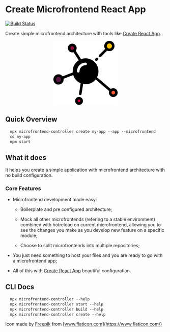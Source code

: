 # Create Microfrontend React App

[![Build Status](https://travis-ci.com/matheusmr13/create-microfrontend-react-app.svg?branch=master)](https://travis-ci.com/matheusmr13/create-microfrontend-react-app)

Create simple microfrontend architecture with tools like [Create React App](https://github.com/facebook/create-react-app).

<p align="center">
  <img src="icon.svg" width="40%">
</p>

## Quick Overview

  ```
    npx microfrontend-controller create my-app --app --microfrontend
    cd my-app
    npm start
  ```

## What it does

  It helps you create a simple application with microfrontend architecture with no build configuration.

  ### Core Features

  - Microfrontend development made easy:

    * Boilerplate and pre configured architecture;

    * Mock all other microfrontends (refering to a stable environment) combined with hotreload on current microfrontend, allowing you to see the changes you make as you develop new feature on a specific module;

    * Choose to split microfrontends into multiple repositories;

  - You just need something to host your files and you are ready to go with a microfrontend app;

  - All of this with [Create React App](https://github.com/facebook/create-react-app) beautiful configuration.


## CLI Docs

  ```
    npx microfrontend-controller --help
    npx microfrontend-controller start --help
    npx microfrontend-controller build --help
    npx microfrontend-controller create --help
  ```

Icon made by [Freepik](https://www.flaticon.com/authors/freepik) from [www.flaticon.com](https://www.flaticon.com/)
